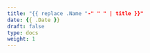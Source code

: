 ```yaml
---
title: "{{ replace .Name "-" " " | title }}"
date: {{ .Date }}
draft: false
type: docs
weight: 1
---
```


